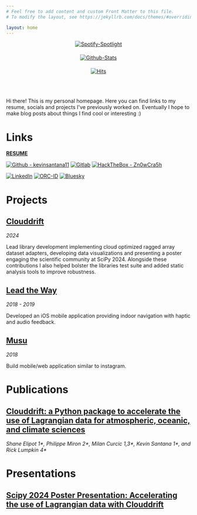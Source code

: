 ```yaml
---
# Feel free to add content and custom Front Matter to this file.
# To modify the layout, see https://jekyllrb.com/docs/themes/#overriding-theme-defaults

layout: home
---
```


<div style="display: flex; flex-direction: column; align-items: center; gap: 20px; padding: 0 0 50px 0;">
    <a href="https://github.com/kittinan/spotify-github-profile">
        <img src="https://spotify-github-profile.kittinanx.com/api/view?uid=317r6vwh6butvzigdpl4zsv5rpz4&cover_image=true&theme=default&show_offline=false&background_color=121212&interchange=false" alt="Spotify-Spotlight" />
    </a>
    <a href="https://github.com/anuraghazra/github-readme-stats">
        <img src="https://github-readme-stats.vercel.app/api?username=kevinsantana11&count_private=true&show_icons=true&include_all_commits=true" alt="Github-Stats" />
    </a>
    <a href="https://hits.seeyoufarm.com">
        <img src="https://hits.seeyoufarm.com/api/count/incr/badge.svg?url=https%3A%2F%2Fkevins-lab.com&count_bg=%2379C83D&title_bg=%23555555&icon=&icon_color=%23E7E7E7&title=Views&edge_flat=false" alt="Hits" />
    </a>
</div>


Hi there! This is my personal homepage. Here you can find links to my resume, socials and projects I've previously worked on. Eventually I hope to make blog posts about things I find cool or interesting :)


# Links
[**RESUME**](https://github.com/kevinsantana11/resume)

[![Github - kevinsantana11](https://img.shields.io/badge/GitHub-100000?style=for-the-badge&logo=github&logoColor=white)](https://github.com/kevinsantana11)
[![Gitlab](https://img.shields.io/badge/GitLab-330F63?style=for-the-badge&logo=gitlab&logoColor=white)](https://gitlab.com/kevinsantana11)
[![HackTheBox - Zn0wCra5h](https://img.shields.io/badge/HackTheBox-111927?style=for-the-badge&logo=Hack%20The%20Box&logoColor=9FEF00)](https://app.hackthebox.com/profile/507242)

[![LinkedIn](https://img.shields.io/badge/LinkedIn-0077B5?style=for-the-badge&logo=linkedin&logoColor=white)](https://www.linkedin.com/in/kevin-santana/)
[![ORC-ID](https://img.shields.io/badge/orcid-A6CE39?style=for-the-badge&logo=orcid&logoColor=white)](https://orcid.org/0009-0003-8383-1212)
[![Bluesky](https://img.shields.io/badge/Bluesky-0285FF?logo=bluesky&logoColor=fff&style=for-the-badge)](https://bsky.app/profile/kevins-lab.com)

# Projects

## [Clouddrift](https://github.com/Cloud-Drift/clouddrift)
*2024*

Lead library development implementing cloud optimized ragged array dataset adapters, developing data visualizations and presenting a poster engaging the scientific community at SciPy 2024. Alongside these contributions I also helped bolster the libraries test suite and added static analysis tools to improve robustness.

## [Lead the Way](https://gitlab.com/lead_the_way)
*2018 - 2019*

Developed an iOS mobile application providing indoor navigation with haptic and audio feedback.

## [Musu](https://github.com/kevinsantana11/musu-android)
*2018*

Build mobile/web application similar to instagram.

# Publications

## [Clouddrift: a Python package to accelerate the use of Lagrangian data for atmospheric, oceanic, and climate sciences](https://joss.theoj.org/papers/10.21105/joss.06742)
*Shane Elipot 1\*, Philippe Miron 2\*, Milan Curcic 1,3\*, Kevin Santana 1\*, and Rick Lumpkin 4\**

# Presentations

## [Scipy 2024 Poster Presentation: Accelerating the use of Lagrangian data with Clouddrift](https://github.com/Cloud-Drift/scipy-2024-poster)